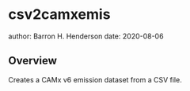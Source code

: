 csv2camxemis
============

author: Barron H. Henderson
date: 2020-08-06


Overview
--------

Creates a CAMx v6 emission dataset from a CSV file.

